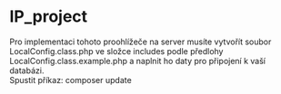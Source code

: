 # IP_project

Pro implementaci tohoto proohlížeče na server musíte vytvořít soubor LocalConfig.class.php ve složce includes podle předlohy LocalConfig.class.example.php a naplnit ho daty pro připojení k vaší databázi. </br>
Spustit příkaz: composer update
